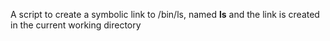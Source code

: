 A script to create a symbolic link to /bin/ls, named __ls__ and the link is created in the current working directory
